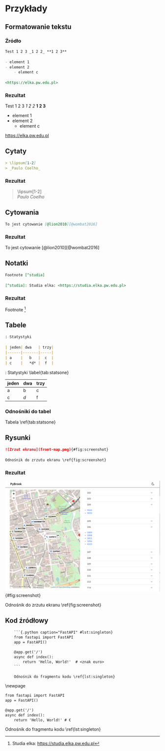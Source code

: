 # Przykłady

## Formatowanie tekstu

###  Źródło

```markdown
Test 1 2 3 _1 2 2_ **1 2 3**

- element 1
- element 2
    - element c

<https://elka.pw.edu.pl>
```

### Rezultat


Test 1 2 3 _1 2 2_ **1 2 3**

- element 1
- element 2
    - element c

<https://elka.pw.edu.pl>

## Cytaty

```markdown
> \lipsum[1-2]  
> _Paulo Coelho_
```

### Rezultat

> \lipsum[1-2]  
> _Paulo Coelho_

## Cytowania

```markdown
To jest cytowanie [@lion2010][@wombat2016] 
```

### Rezultat

To jest cytowanie [@lion2010][@wombat2016]

## Notatki

```markdown
Footnote [^studia]

[^studia]: Studia elka: <https://studia.elka.pw.edu.pl>
```

### Rezultat
Footnote [^studia]

[^studia]: Studia elka: <https://studia.elka.pw.edu.pl>

## Tabele

```markdown
: Statystyki

| jeden| dwa   | trzy| 
|------|-------|-----|
| a    |   b   |  c  |
| c    |   *d* |  f  |
```

: Statystyki \label{tab:statsone}

| jeden| dwa   | trzy| 
|------|-------|-----|
| a    |   b   |  c  |
| c    |   *d* |  f  | 


### Odnośniki do tabel

Tabela \ref{tab:statsone}

## Rysunki

```markdown
![Zrzut ekranu](front-map.png){#fig:screenshot}

Odnośnik do zrzutu ekranu \ref{fig:screenshot}
```

### Rezultat
![Zrzut ekranu](front-map.png){#fig:screenshot}

Odnośnik do zrzutu ekranu \ref{fig:screenshot}

## Kod źródłowy

~~~
    ```{.python caption="FastAPI" #lst:singleton}
    from fastapi import FastAPI
    app = FastAPI()
    
    @app.get('/')
    async def index():
        return 'Hello, World!'  # <znak euro>
    ```
    
    Odnośnik do fragmentu kodu \ref{lst:singleton}
~~~

\newpage

```{.python caption="FastAPI" #lst:singleton}
from fastapi import FastAPI
app = FastAPI()

@app.get('/')
async def index():
    return 'Hello, World!' # €
```

Odnośnik do fragmentu kodu \ref{lst:singleton}
